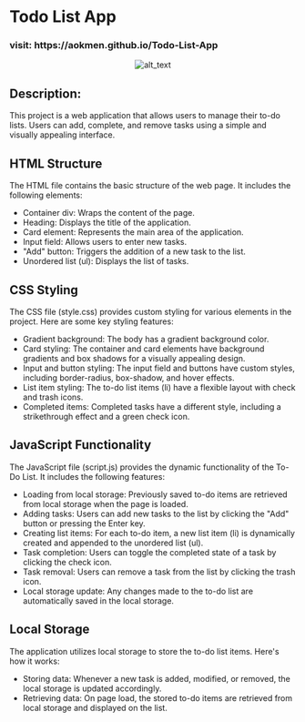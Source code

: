 # Todo List App
<h3>visit: https://aokmen.github.io/Todo-List-App</h3>
<div align="center"> <img alt="alt_text" src="./task.gif"/> </div>

## Description:

This project is a web application that allows users to manage their to-do lists. Users can add, complete, and remove tasks using a simple and visually appealing interface.

## HTML Structure

The HTML file contains the basic structure of the web page. It includes the following elements:

- Container div: Wraps the content of the page.
- Heading: Displays the title of the application.
- Card element: Represents the main area of the application.
- Input field: Allows users to enter new tasks.
- "Add" button: Triggers the addition of a new task to the list.
- Unordered list (ul): Displays the list of tasks.

## CSS Styling

The CSS file (style.css) provides custom styling for various elements in the project. Here are some key styling features:

- Gradient background: The body has a gradient background color.
- Card styling: The container and card elements have background gradients and box shadows for a visually appealing design.
- Input and button styling: The input field and buttons have custom styles, including border-radius, box-shadow, and hover effects.
- List item styling: The to-do list items (li) have a flexible layout with check and trash icons.
- Completed items: Completed tasks have a different style, including a strikethrough effect and a green check icon.

## JavaScript Functionality

The JavaScript file (script.js) provides the dynamic functionality of the To-Do List. It includes the following features:

- Loading from local storage: Previously saved to-do items are retrieved from local storage when the page is loaded.
- Adding tasks: Users can add new tasks to the list by clicking the "Add" button or pressing the Enter key.
- Creating list items: For each to-do item, a new list item (li) is dynamically created and appended to the unordered list (ul).
- Task completion: Users can toggle the completed state of a task by clicking the check icon.
- Task removal: Users can remove a task from the list by clicking the trash icon.
- Local storage update: Any changes made to the to-do list are automatically saved in the local storage.

## Local Storage

The application utilizes local storage to store the to-do list items. Here's how it works:

- Storing data: Whenever a new task is added, modified, or removed, the local storage is updated accordingly.
- Retrieving data: On page load, the stored to-do items are retrieved from local storage and displayed on the list.

